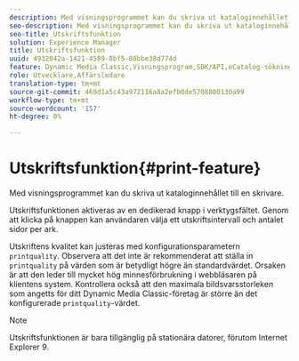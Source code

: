 ```yaml
---
description: Med visningsprogrammet kan du skriva ut kataloginnehållet till en skrivare.
seo-description: Med visningsprogrammet kan du skriva ut kataloginnehållet till en skrivare.
seo-title: Utskriftsfunktion
solution: Experience Manager
title: Utskriftsfunktion
uuid: 4932042a-1421-4589-8bf5-88bbe38d774d
feature: Dynamic Media Classic,Visningsprogram,SDK/API,eCatalog-sökning
role: Utvecklare,Affärsledare
translation-type: tm+mt
source-git-commit: 469d1a5c43a972116a8a2efb0de5708800130a99
workflow-type: tm+mt
source-wordcount: '157'
ht-degree: 0%

---
```



# Utskriftsfunktion{#print-feature}

Med visningsprogrammet kan du skriva ut kataloginnehållet till en skrivare.

Utskriftsfunktionen aktiveras av en dedikerad knapp i verktygsfältet. Genom att klicka på knappen kan användaren välja ett utskriftsintervall och antalet sidor per ark.

Utskriftens kvalitet kan justeras med konfigurationsparametern `printquality`. Observera att det inte är rekommenderat att ställa in `printquality` på värden som är betydligt högre än standardvärdet. Orsaken är att den leder till mycket hög minnesförbrukning i webbläsaren på klientens system. Kontrollera också att den maximala bildsvarsstorleken som angetts för ditt Dynamic Media Classic-företag är större än det konfigurerade `printquality`-värdet.

>[!NOTE]
>
>Utskriftsfunktionen är bara tillgänglig på stationära datorer, förutom Internet Explorer 9.

